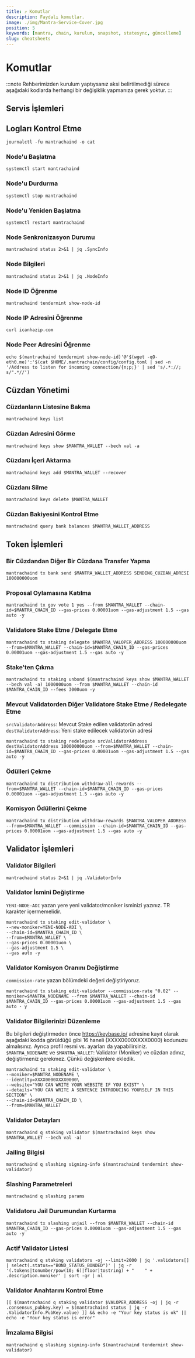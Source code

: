 ```yaml
---
title: ⤴️ Komutlar
description: Faydalı komutlar.
image: ./img/Mantra-Service-Cover.jpg
position: 5
keywords: [mantra, chain, kurulum, snapshot, statesync, güncelleme]
slug: cheatsheets
---
```


# Komutlar
:::note
Rehberimizden kurulum yaptıysanız aksi belirtilmediği sürece aşağıdaki kodlarda herhangi bir değişiklik yapmanıza gerek yoktur.
:::

## Servis İşlemleri

## Logları Kontrol Etme 
```
journalctl -fu mantrachaind -o cat
```

### Node'u Başlatma
```
systemctl start mantrachaind
```

### Node'u Durdurma
```
systemctl stop mantrachaind
```

### Node'u Yeniden Başlatma
```
systemctl restart mantrachaind
```

### Node Senkronizasyon Durumu
```
mantrachaind status 2>&1 | jq .SyncInfo
```

### Node Bilgileri
```
mantrachaind status 2>&1 | jq .NodeInfo
```

### Node ID Öğrenme
```
mantrachaind tendermint show-node-id
```

### Node IP Adresini Öğrenme
```
curl icanhazip.com
```

### Node Peer Adresini Öğrenme
```
echo $(mantrachaind tendermint show-node-id)'@'$(wget -qO- eth0.me)':'$(cat $HOME/.mantrachain/config/config.toml | sed -n '/Address to listen for incoming connection/{n;p;}' | sed 's/.*://; s/".*//')
```

## Cüzdan Yönetimi

### Cüzdanların Listesine Bakma
```
mantrachaind keys list
```

### Cüzdan Adresini Görme
```
mantrachaind keys show $MANTRA_WALLET --bech val -a
```

### Cüzdanı İçeri Aktarma
```
mantrachaind keys add $MANTRA_WALLET --recover
```

### Cüzdanı Silme
```
mantrachaind keys delete $MANTRA_WALLET
```

### Cüzdan Bakiyesini Kontrol Etme
```
mantrachaind query bank balances $MANTRA_WALLET_ADDRESS
```

## Token İşlemleri

### Bir Cüzdandan Diğer Bir Cüzdana Transfer Yapma
```
mantrachaind tx bank send $MANTRA_WALLET_ADDRESS SENDING_CUZDAN_ADRESI 100000000uom
```

### Proposal Oylamasına Katılma
```
mantrachaind tx gov vote 1 yes --from $MANTRA_WALLET --chain-id=$MANTRA_CHAIN_ID --gas-prices 0.00001uom --gas-adjustment 1.5 --gas auto -y
```

### Validatore Stake Etme / Delegate Etme
```
mantrachaind tx staking delegate $MANTRA_VALOPER_ADDRESS 100000000uom --from=$MANTRA_WALLET --chain-id=$MANTRA_CHAIN_ID --gas-prices 0.00001uom --gas-adjustment 1.5 --gas auto -y
```

### Stake'ten Çıkma
```
mantrachaind tx staking unbond $(mantrachaind keys show $MANTRA_WALLET --bech val -a) 1000000uom --from $MANTRA_WALLET --chain-id $MANTRA_CHAIN_ID --fees 3000uom -y
```

### Mevcut Validatorden Diğer Validatore Stake Etme / Redelegate Etme
`srcValidatorAddress`: Mevcut Stake edilen validatorün adresi
`destValidatorAddress`: Yeni stake edilecek validatorün adresi
```
mantrachaind tx staking redelegate srcValidatorAddress destValidatorAddress 100000000uom --from=$MANTRA_WALLET --chain-id=$MANTRA_CHAIN_ID --gas-prices 0.00001uom --gas-adjustment 1.5 --gas auto -y
```

### Ödülleri Çekme
```
mantrachaind tx distribution withdraw-all-rewards --from=$MANTRA_WALLET --chain-id=$MANTRA_CHAIN_ID --gas-prices 0.00001uom --gas-adjustment 1.5 --gas auto -y
```

### Komisyon Ödüllerini Çekme
```
mantrachaind tx distribution withdraw-rewards $MANTRA_VALOPER_ADDRESS --from=$MANTRA_WALLET --commission --chain-id=$MANTRA_CHAIN_ID --gas-prices 0.00001uom --gas-adjustment 1.5 --gas auto -y
```

## Validator İşlemleri

### Validator Bilgileri
```
mantrachaind status 2>&1 | jq .ValidatorInfo
```

### Validator İsmini Değiştirme
`YENI-NODE-ADI` yazan yere yeni validator/moniker isminizi yazınız. TR karakter içermemelidir.
```
mantrachaind tx staking edit-validator \
--new-moniker=YENI-NODE-ADI \
--chain-id=$MANTRA_CHAIN_ID \
--from=$MANTRA_WALLET \
--gas-prices 0.00001uom \
--gas-adjustment 1.5 \
--gas auto -y
```

### Validator Komisyon Oranını Değiştirme
`commission-rate` yazan bölümdeki değeri değiştiriyoruz.
```
mantrachaind tx staking edit-validator --commission-rate "0.02" --moniker=$MANTRA_NODENAME --from $MANTRA_WALLET --chain-id $MANTRA_CHAIN_ID --gas-prices 0.00001uom --gas-adjustment 1.5 --gas auto - y
```

### Validator Bilgilerinizi Düzenleme
Bu bilgileri değiştirmeden önce https://keybase.io/ adresine kayıt olarak aşağıdaki kodda görüldüğü gibi 16 haneli (XXXX0000XXXX0000) kodunuzu almalısınız. Ayrıca profil resmi vs. ayarları da yapabilirsiniz. 
`$MANTRA_NODENAME` ve `$MANTRA_WALLET`: Validator (Moniker) ve cüzdan adınız, değiştirmeniz gerekmez. Çünkü değişkenlere ekledik.
```
mantrachaind tx staking edit-validator \
--moniker=$MANTRA_NODENAME \
--identity=XXXX0000XXXX0000\
--website="YOU CAN WRITE YOUR WEBSITE IF YOU EXIST" \
--details="YOU CAN WRITE A SENTENCE INTRODUCING YOURSELF IN THIS SECTION" \
--chain-id=$MANTRA_CHAIN_ID \
--from=$MANTRA_WALLET
```

### Validator Detayları
```
mantrachaind q staking validator $(mantrachaind keys show $MANTRA_WALLET --bech val -a)
```

### Jailing Bilgisi
```
mantrachaind q slashing signing-info $(mantrachaind tendermint show-validator)
```

### Slashing Parametreleri
```
mantrachaind q slashing params
```

### Validatoru Jail Durumundan Kurtarma 
```
mantrachaind tx slashing unjail --from $MANTRA_WALLET --chain-id $MANTRA_CHAIN_ID --gas-prices 0.00001uom --gas-adjustment 1.5 --gas auto -y
```

### Actif Validator Listesi
```
mantrachaind q staking validators -oj --limit=2000 | jq '.validators[] | select(.status=="BOND_STATUS_BONDED")' | jq -r '(.tokens|tonumber/pow(10; 6)|floor|tostring) + " 	 " + .description.moniker' | sort -gr | nl
```

### Validator Anahtarını Kontrol Etme
```
[[ $(mantrachaind q staking validator $VALOPER_ADDRESS -oj | jq -r .consensus_pubkey.key) = $(mantrachaind status | jq -r .ValidatorInfo.PubKey.value) ]] && echo -e "Your key status is ok" || echo -e "Your key status is error"
```

### İmzalama Bilgisi
```
mantrachaind q slashing signing-info $(mantrachaind tendermint show-validator)
```

